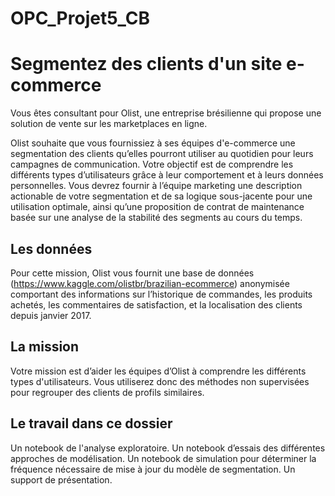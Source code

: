 # OPC_Projet5_CB
# Segmentez des clients d'un site e-commerce
Vous êtes consultant pour Olist, une entreprise brésilienne qui propose une solution de vente sur les marketplaces en ligne.

Olist souhaite que vous fournissiez à ses équipes d'e-commerce une segmentation des clients qu’elles pourront utiliser au quotidien pour leurs campagnes de communication. Votre objectif est de comprendre les différents types d’utilisateurs grâce à leur comportement et à leurs données personnelles.
Vous devrez fournir à l’équipe marketing une description actionable de votre segmentation et de sa logique sous-jacente pour une utilisation optimale, ainsi qu’une proposition de contrat de maintenance basée sur une analyse de la stabilité des segments au cours du temps.

## Les données
Pour cette mission, Olist vous fournit une base de données (https://www.kaggle.com/olistbr/brazilian-ecommerce) anonymisée comportant des informations sur l’historique de commandes, les produits achetés, les commentaires de satisfaction, et la localisation des clients depuis janvier 2017.

## La mission
Votre mission est d’aider les équipes d’Olist à comprendre les différents types d'utilisateurs. Vous utiliserez donc des méthodes non supervisées pour regrouper des clients de profils similaires.

## Le travail dans ce dossier 
Un notebook de l'analyse exploratoire.
Un notebook d’essais des différentes approches de modélisation.
Un notebook de simulation pour déterminer la fréquence nécessaire de mise à jour du modèle de segmentation.
Un support de présentation.
